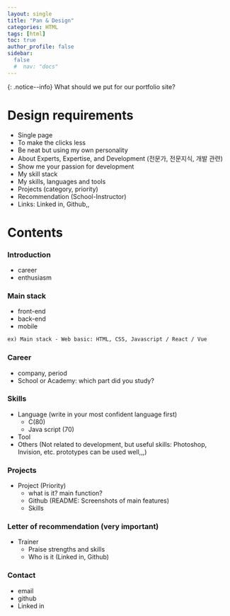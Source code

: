 ```yaml
---
layout: single
title: "Pan & Design"
categories: HTML
tags: [html]
toc: true
author_profile: false
sidebar:
  false
  #  nav: "docs"
---
```


{: .notice--info}
What should we put for our portfolio site?

# Design requirements

- Single page
- To make the clicks less
- Be neat but using my own personality
- About Experts, Expertise, and Development (전문가, 전문지식, 개발 관련)
- Show me your passion for development
- My skill stack
- My skills, languages and tools
- Projects (category, priority)
- Recommendation (School-Instructor)
- Links: Linked in, Github,,

# Contents

### Introduction

- career
- enthusiasm

### Main stack

- front-end
- back-end
- mobile

```html
ex) Main stack - Web basic: HTML, CSS, Javascript / React / Vue
```

### Career

- company, period
- School or Academy: which part did you study?

### Skills

- Language (write in your most confident language first)
  - C(80)
  - Java script (70)
- Tool
- Others (Not related to development, but useful skills: Photoshop, Invision, etc. prototypes can be used well,,,)

### Projects

- Project (Priority)
  - what is it? main function?
  - Github (README: Screenshots of main features)
  - Skills

### Letter of recommendation (very important)

- Trainer
  - Praise strengths and skills
  - Who is it (Linked in, Github)

### Contact

- email
- github
- Linked in
